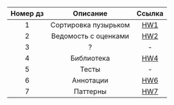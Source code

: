 | Номер дз |       Описание       |          Ссылка          |
|:--------:|:--------------------:|:------------------------:|
|    1     | Сортировка пузырьком | [HW1](HW1/src/Main.java) |
|    2     | Ведомость с оценками |      [HW2](HW2/src)      |
|    3     |          ?           |            -             |
|    4     |      Библиотека      |      [HW4](HW4/src)      |
|    5     |        Тесты         |            -             |
|    6     |      Аннотации       |       [HW6](HW6/)        |
|    7     |       Паттерны       |       [HW7](HW7/)        |